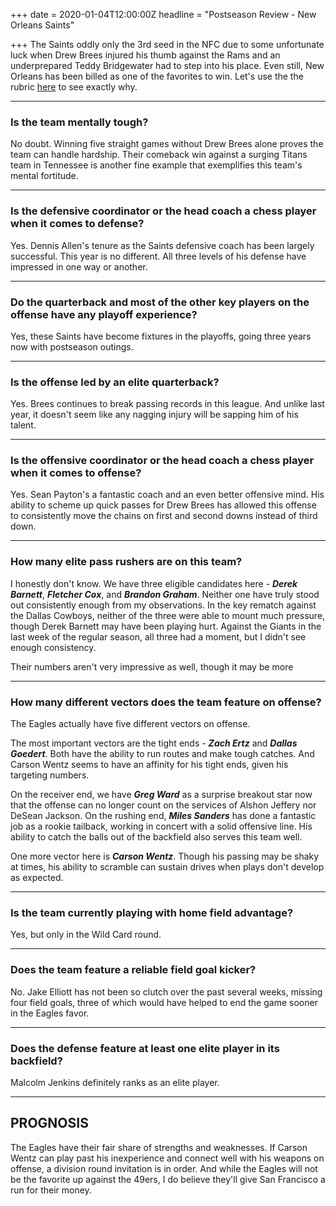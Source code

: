 +++
date = 2020-01-04T12:00:00Z
headline = "Postseason Review - New Orleans Saints"

+++
The Saints oddly only the 3rd seed in the NFC due to some unfortunate luck when Drew Brees injured his thumb against the Rams and an underprepared Teddy Bridgewater had to step into his place. Even still, New Orleans has been billed as one of the favorites to win. Let's use the  the rubric [here](https://owlpicks.com/posts/postseason-review-team-assessment-rubric/ "Rubric") to see exactly why.

***

### Is the team mentally tough?

No doubt. Winning five straight games without Drew Brees alone proves the team can handle hardship. Their comeback win against a surging Titans team in Tennessee is another fine example that exemplifies this team's mental fortitude. 

***

### Is the defensive coordinator or the head coach a chess player when it comes to defense?

Yes. Dennis Allen's tenure as the Saints defensive coach has been largely successful. This year is no different. All three levels of his defense have impressed in one way or another.

***

### Do the quarterback and most of the other key players on the offense have any playoff experience?

Yes, these Saints have become fixtures in the playoffs, going three years now with postseason outings. 

***

### Is the offense led by an elite quarterback?

Yes. Brees continues to break passing records in this league. And unlike last year, it doesn't seem like any nagging injury will be sapping him of his talent.

***

### Is the offensive coordinator or the head coach a chess player when it comes to offense?

Yes. Sean Payton's a fantastic coach and an even better offensive mind. His ability to scheme up quick passes for Drew Brees has allowed this offense to consistently move the chains on first and second downs instead of third down.

***

### How many elite pass rushers are on this team?

I honestly don't know. We have three eligible candidates here - **_Derek Barnett_**, **_Fletcher Cox_**, and **_Brandon Graham_**. Neither one have truly stood out consistently enough from my observations. In the key rematch against the Dallas Cowboys, neither of the three were able to mount much pressure, though Derek Barnett may have been playing hurt. Against the Giants in the last week of the regular season, all three had a moment, but I didn't see enough consistency.

Their numbers aren't very impressive as well, though it may be more

***

### How many different vectors does the team feature on offense?

The Eagles actually have five different vectors on offense.

The most important vectors are the tight ends - **_Zach Ertz_** and  **_Dallas Goedert_**. Both have the ability to run routes and make tough catches. And Carson Wentz seems to have an affinity for his tight ends, given his targeting numbers.

On the receiver end, we have **_Greg Ward_** as a surprise breakout star now that the offense can no longer count on the services of Alshon Jeffery nor DeSean Jackson. On the rushing end, **_Miles Sanders_** has done a fantastic job as a rookie tailback, working in concert with a solid offensive line. His ability to catch the balls out of the backfield also serves this team well.

One more vector here is **_Carson Wentz_**. Though his passing may be shaky at times, his ability to scramble can sustain drives when plays don't develop as expected.

***

### Is the team currently playing with home field advantage?

Yes, but only in the Wild Card round.

***

### Does the team feature a reliable field goal kicker?

No. Jake Elliott has not been so clutch over the past several weeks, missing four field goals, three of which would have helped to end the game sooner in the Eagles favor.

***

### Does the defense feature at least one elite player in its backfield?

Malcolm Jenkins definitely ranks as an elite player.

***

## PROGNOSIS

The Eagles have their fair share of strengths and weaknesses. If Carson Wentz can play past his inexperience and connect well with his weapons on offense, a division round invitation is in order. And while the Eagles will not be the favorite up against the 49ers, I do believe they'll give San Francisco a run for their money.